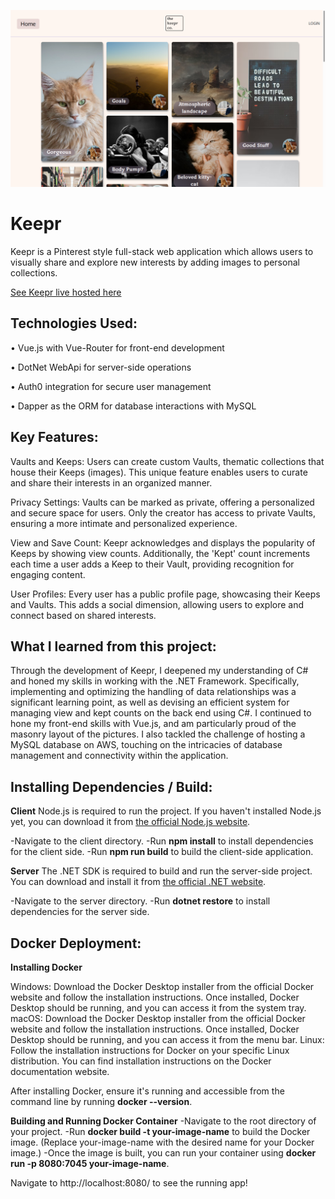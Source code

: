![Keepr Preview Image](KeeprScreenshot.png)

# Keepr

Keepr is a Pinterest style full-stack web application which allows users to visually share and explore new interests by adding images to personal collections.

[See Keepr live hosted here](https://keepr.corinnabolon.com)

## Technologies Used:
• Vue.js with Vue-Router for front-end development

• DotNet WebApi for server-side operations

• Auth0 integration for secure user management

• Dapper as the ORM for database interactions with MySQL

## Key Features:
Vaults and Keeps: Users can create custom Vaults, thematic collections that house their Keeps (images). This unique feature enables users to curate and share their interests in an organized manner.

Privacy Settings: Vaults can be marked as private, offering a personalized and secure space for users. Only the creator has access to private Vaults, ensuring a more intimate and personalized experience.

View and Save Count: Keepr acknowledges and displays the popularity of Keeps by showing view counts. Additionally, the 'Kept' count increments each time a user adds a Keep to their Vault, providing recognition for engaging content.

User Profiles: Every user has a public profile page, showcasing their Keeps and Vaults. This adds a social dimension, allowing users to explore and connect based on shared interests.

## What I learned from this project:
Through the development of Keepr, I deepened my understanding of C# and honed my skills in working with the .NET Framework. Specifically, implementing and optimizing the handling of data relationships was a significant learning point, as well as devising an efficient system for managing view and kept counts on the back end using C#. I continued to hone my front-end skills with Vue.js, and am particularly proud of the masonry layout of the pictures. I also tackled the challenge of hosting a MySQL database on AWS, touching on the intricacies of database management and connectivity within the application.

## Installing Dependencies / Build:

<b>Client</b>
Node.js is required to run the project. If you haven't installed Node.js yet, you can download it from <a href="https://nodejs.org/en">the official Node.js website</a>.

-Navigate to the client directory.
-Run <b>npm install</b> to install dependencies for the client side.
-Run <b>npm run build</b> to build the client-side application.

<b>Server</b>
The .NET SDK is required to build and run the server-side project. You can download and install it from <a href="https://dotnet.microsoft.com/en-us/download">the official .NET website</a>.

-Navigate to the server directory.
-Run <b>dotnet restore</b> to install dependencies for the server side.

## Docker Deployment:

<b>Installing Docker</b>

Windows:
Download the Docker Desktop installer from the official Docker website and follow the installation instructions.
Once installed, Docker Desktop should be running, and you can access it from the system tray.
macOS:
Download the Docker Desktop installer from the official Docker website and follow the installation instructions.
Once installed, Docker Desktop should be running, and you can access it from the menu bar.
Linux:
Follow the installation instructions for Docker on your specific Linux distribution. You can find installation instructions on the Docker documentation website.

After installing Docker, ensure it's running and accessible from the command line by running <b>docker --version</b>.

<b>Building and Running Docker Container</b>
-Navigate to the root directory of your project.
-Run <b>docker build -t your-image-name</b> to build the Docker image. (Replace your-image-name with the desired name for your Docker image.)
-Once the image is built, you can run your container using <b>docker run -p 8080:7045 your-image-name</b>.

Navigate to http://localhost:8080/ to see the running app!
